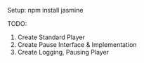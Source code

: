 Setup:
  npm install jasmine

TODO:
1) Create Standard Player
2) Create Pause Interface & Implementation
3) Create Logging, Pausing Player
